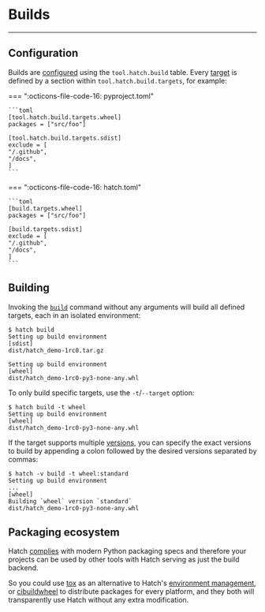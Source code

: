 # Builds

-----

## Configuration

Builds are [configured](config/build.md) using the `tool.hatch.build` table. Every [target](config/build.md#build-targets) is defined by a section within `tool.hatch.build.targets`, for example:

=== ":octicons-file-code-16: pyproject.toml"

    ```toml
    [tool.hatch.build.targets.wheel]
    packages = ["src/foo"]

    [tool.hatch.build.targets.sdist]
    exclude = [
    "/.github",
    "/docs",
    ]
    ```

=== ":octicons-file-code-16: hatch.toml"

    ```toml
    [build.targets.wheel]
    packages = ["src/foo"]

    [build.targets.sdist]
    exclude = [
    "/.github",
    "/docs",
    ]
    ```

## Building

Invoking the [`build`](cli/reference.md#hatch-build) command without any arguments will build all defined targets, each in an isolated environment:

```console
$ hatch build
Setting up build environment
[sdist]
dist/hatch_demo-1rc0.tar.gz

Setting up build environment
[wheel]
dist/hatch_demo-1rc0-py3-none-any.whl
```

To only build specific targets, use the `-t`/`--target` option:

```console
$ hatch build -t wheel
Setting up build environment
[wheel]
dist/hatch_demo-1rc0-py3-none-any.whl
```

If the target supports multiple [versions](config/build.md#versions), you can specify the exact versions to build by appending a colon followed by the desired versions separated by commas:

```console
$ hatch -v build -t wheel:standard
Setting up build environment
...
[wheel]
Building `wheel` version `standard`
dist/hatch_demo-1rc0-py3-none-any.whl
```

## Packaging ecosystem

Hatch [complies](config/build.md#build-system) with modern Python packaging specs and therefore your projects can be used by other tools with Hatch serving as just the build backend.

So you could use [tox](https://github.com/tox-dev/tox) as an alternative to Hatch's [environment management](environment.md), or [cibuildwheel](https://github.com/pypa/cibuildwheel) to distribute packages for every platform, and they both will transparently use Hatch without any extra modification.
